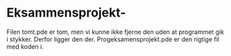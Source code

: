 # Eksammensprojekt-

Filen tomt.pde er tom, men vi kunne ikke fjerne den uden at programmet gik i stykker. Derfor ligger den der. 
Progeksamensprojekt.pde er den rigtige fil med koden i. 
